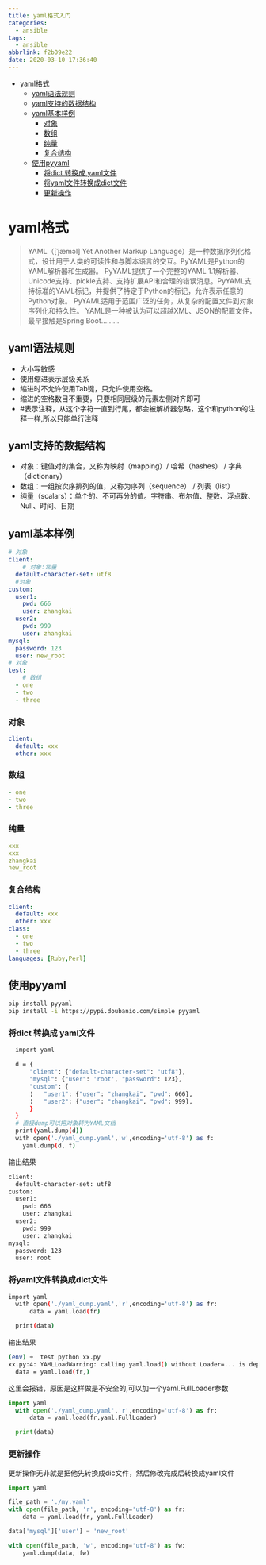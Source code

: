 ```yaml
---
title: yaml格式入门
categories:
  - ansible
tags:
  - ansible
abbrlink: f2b09e22
date: 2020-03-10 17:36:40
---
```


<!-- @import "[TOC]" {cmd="toc" depthFrom=1 depthTo=6 orderedList=false} -->

<!-- code_chunk_output -->

- [yaml格式](#yaml格式)
  - [yaml语法规则](#yaml语法规则)
  - [yaml支持的数据结构](#yaml支持的数据结构)
  - [yaml基本样例](#yaml基本样例)
    - [对象](#对象)
    - [数组](#数组)
    - [纯量](#纯量)
    - [复合结构](#复合结构)
  - [使用pyyaml](#使用pyyaml)
    - [将dict 转换成 yaml文件](#将dict-转换成-yaml文件)
    - [将yaml文件转换成dict文件](#将yaml文件转换成dict文件)
    - [更新操作](#更新操作)

<!-- /code_chunk_output -->
<!-- more -->
# yaml格式
>  YAML（[ˈjæməl] Yet Another Markup Language）是一种数据序列化格式，设计用于人类的可读性和与脚本语言的交互。PyYAML是Python的YAML解析器和生成器。
> PyYAML提供了一个完整的YAML 1.1解析器、Unicode支持、pickle支持、支持扩展API和合理的错误消息。PyYAML支持标准的YAML标记，并提供了特定于Python的标记，允许表示任意的Python对象。
> PyYAML适用于范围广泛的任务，从复杂的配置文件到对象序列化和持久性。
> YAML是一种被认为可以超越XML、JSON的配置文件，最早接触是Spring Boot.........


## yaml语法规则
- 大小写敏感
- 使用缩进表示层级关系
- 缩进时不允许使用Tab键，只允许使用空格。
- 缩进的空格数目不重要，只要相同层级的元素左侧对齐即可
- #表示注释，从这个字符一直到行尾，都会被解析器忽略，这个和python的注释一样,所以只能单行注释

## yaml支持的数据结构
- 对象：键值对的集合，又称为映射（mapping）/ 哈希（hashes） / 字典（dictionary）
- 数组：一组按次序排列的值，又称为序列（sequence） / 列表（list）
- 纯量（scalars）：单个的、不可再分的值。字符串、布尔值、整数、浮点数、Null、时间、日期


## yaml基本样例
```yaml
# 对象
client:
    # 对象:常量
  default-character-set: utf8
  #对象
custom:
  user1:
    pwd: 666
    user: zhangkai
  user2:
    pwd: 999
    user: zhangkai
mysql:
  password: 123
  user: new_root
# 对象
test:
    # 数组
  - one
  - two
  - three

```
### 对象
```yaml
client:
  default: xxx
  other: xxx
```

### 数组
```yaml
- one
- two
- three
```
### 纯量
```yaml
xxx
xxx
zhangkai
new_root
```

### 复合结构
```yaml
client:
  default: xxx
  other: xxx
class:
  - one
  - two
  - three
languages: [Ruby,Perl]
```

## 使用pyyaml
```bash 
pip install pyyaml
pip install -i https://pypi.doubanio.com/simple pyyaml
```

### 将dict 转换成 yaml文件
```bash
  import yaml

  d = {
      "client": {"default-character-set": "utf8"},
      "mysql": {"user": 'root', "password": 123},
      "custom": {
      ¦   "user1": {"user": "zhangkai", "pwd": 666},
      ¦   "user2": {"user": "zhangkai", "pwd": 999},
      }
  }
  # 直接dump可以把对象转为YAML文档
  print(yaml.dump(d))
  with open('./yaml_dump.yaml','w',encoding='utf-8') as f:
    yaml.dump(d, f)
```

输出结果
```bash
client:
  default-character-set: utf8
custom:
  user1:
    pwd: 666
    user: zhangkai
  user2:
    pwd: 999
    user: zhangkai
mysql:
  password: 123
  user: root
```
### 将yaml文件转换成dict文件
```bash
import yaml
  with open('./yaml_dump.yaml','r',encoding='utf-8') as fr:
      data = yaml.load(fr)

  print(data)
```
输出结果
```bash
(env) ➜  test python xx.py
xx.py:4: YAMLLoadWarning: calling yaml.load() without Loader=... is deprecated, as the default Loader is unsafe. Please read https://msg.pyyaml.org/load for full details.
  data = yaml.load(fr,)
```
这里会报错，原因是这样做是不安全的,可以加一个yaml.FullLoader参数
```py
import yaml
  with open('./yaml_dump.yaml','r',encoding='utf-8') as fr:
      data = yaml.load(fr,yaml.FullLoader)

  print(data)
```

### 更新操作
更新操作无非就是把他先转换成dic文件，然后修改完成后转换成yaml文件
```py
import yaml

file_path = './my.yaml'
with open(file_path, 'r', encoding='utf-8') as fr:
    data = yaml.load(fr, yaml.FullLoader)

data['mysql']['user'] = 'new_root'

with open(file_path, 'w', encoding='utf-8') as fw:
    yaml.dump(data, fw)
```
